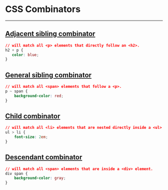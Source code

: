 # CSS Combinators

---

## [Adjacent sibling combinator](https://developer.mozilla.org/en-US/docs/Web/CSS/Adjacent_sibling_selectors)

```css
// will match all <p> elements that directly follow an <h2>.
h2 + p {
   color: blue;   
}
```

## [General sibling combinator](https://developer.mozilla.org/en-US/docs/Web/CSS/General_sibling_selectors)

```css
// will match all <span> elements that follow a <p>.
p ~ span {
    background-color: red;
}
```

## [Child combinator](https://developer.mozilla.org/en-US/docs/Web/CSS/Child_selectors)

```css
// will match all <li> elements that are nested directly inside a <ul> element.
ul > li {
    font-size: 2em;
}
```

## [Descendant combinator](https://developer.mozilla.org/en-US/docs/Web/CSS/Descendant_selectors)

```css
// will match all <span> elements that are inside a <div> element.
div span {
    background-color: gray;
}
```



